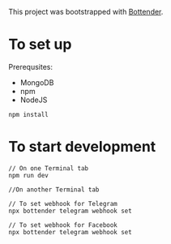 This project was bootstrapped with [Bottender](https://bottender.js.org/docs/en/getting-started).


# To set up

Prerequsites:
- MongoDB
- npm
- NodeJS

`npm install`

# To start development
```
// On one Terminal tab
npm run dev
```

```
//On another Terminal tab

// To set webhook for Telegram
npx bottender telegram webhook set

// To set webhook for Facebook
npx bottender telegram webhook set
```
